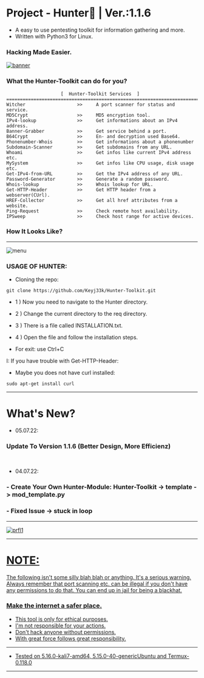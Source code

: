 # Project - Hunter:snake: | Ver.:1.1.6

- A easy to use pentesting toolkit for information gathering and more.
- Written with Python3 for Linux.

### Hacking Made Easier.

<a href="https://github.com/Keyj33k/Hunter/archive/refs/heads/main.zip"><img src="https://github.com/Keyj33k/profiles/blob/main/profile/HunteR(2).png?raw=true" alt="banner"/></a>

### What the Hunter-Toolkit can do for you?
```
                    [  Hunter-Toolkit Services  ]   
==========================================================================
Witcher                   >>     A port scanner for status and service.
MD5Crypt                  >>     MD5 encryption tool.
IPv4-lookup               >>     Get informations about an IPv4 address.
Banner-Grabber            >>     Get service behind a port.
B64Crypt                  >>     En- and decryption used Base64.
Phonenumber-Whois         >>     Get informations about a phonenumber
Subdomain-Scanner         >>     Get subdomains from any URL.
Whoami                    >>     Get infos like current IPv4 address etc.
MySystem                  >>     Get infos like CPU usage, disk usage etc.
Get-IPv4-from-URL         >>     Get the IPv4 address of any URL.
Password-Generator        >>     Generate a random password.
Whois-lookup              >>     Whois lookup for URL.
Get-HTTP-Header           >>     Get HTTP header from a webserver(CUrl).
HREF-Collector            >>     Get all href attributes from a website.
Ping-Request              >>     Check remote host availability.
IPSweep                   >>     Check host range for active devices.
```
### How It Looks Like?
---
![menu](https://github.com/Keyj33k/Hunter-Toolkit/blob/main/imgs/menu.png?raw=true)

### USAGE OF HUNTER:

- Cloning the repo:
```
git clone https://github.com/Keyj33k/Hunter-Toolkit.git
```
- 1 )  Now you need to navigate to the Hunter directory.
- 2 )  Change the current directory to the req directory.
- 3 )  There is a file called INSTALLATION.txt.
- 4 )  Open the file and follow the installation steps.

- For exit: use Ctrl+C

I: If you have trouble with Get-HTTP-Header: 
- Maybe you does not have curl installed:
```
sudo apt-get install curl
```

---

# What's New?

- 05.07.22: <br>

### Update To Version 1.1.6 (Better Design, More Efficienz)

<br>

- 04.07.22: <br>

### - Create Your Own Hunter-Module: Hunter-Toolkit -> template -> mod_template.py
### - Fixed Issue -> stuck in loop

---


<div id="profile">
  <a href="https://www.python.org/">
    <img src="https://github.com/Keyj33k/profiles/blob/main/profile/pypy.jpeg?raw=true" alt="prfl1"/>
    
---

# NOTE:
The following isn't some silly blah blah or anything. It's a serious warning.
Always remember that port scanning etc. can be illegal if you don't have any
permissions to do that. You can end up in jail for being a blackhat.
    
### Make the internet a safer place.
    
    
- This tool is only for ethical purposes. 
- I'm not responsible for your actions. 
- Don't hack anyone without permissions.
- With great force follows great responsibility.

---
  
- Tested on 5.16.0-kali7-amd64, 5.15.0-40-genericUbuntu and Termux-0.118.0
  
---

